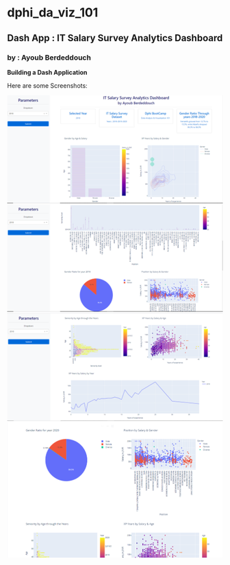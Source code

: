 # dphi_da_viz_101

## Dash App : IT Salary Survey Analytics Dashboard 
### by : Ayoub Berdeddouch

**Building a Dash Application**


Here are some Screenshots:


![screen1](https://github.com/ayoub-berdeddouch/dphi_da_viz_101/blob/main/screen1.PNG)
![screen2](https://github.com/ayoub-berdeddouch/dphi_da_viz_101/blob/main/screen2.PNG)
![screen3](https://github.com/ayoub-berdeddouch/dphi_da_viz_101/blob/main/screen3.PNG)
![screen4](https://github.com/ayoub-berdeddouch/dphi_da_viz_101/blob/main/screen4.PNG)
